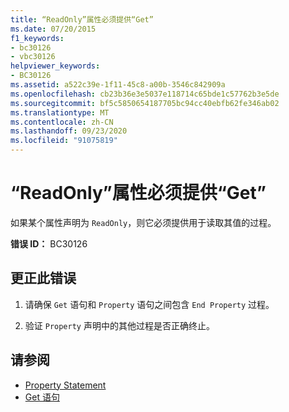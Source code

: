 ```yaml
---
title: “ReadOnly”属性必须提供“Get”
ms.date: 07/20/2015
f1_keywords:
- bc30126
- vbc30126
helpviewer_keywords:
- BC30126
ms.assetid: a522c39e-1f11-45c8-a00b-3546c842909a
ms.openlocfilehash: cb23b36e3e5037e118714c65bde1c57762b3e5de
ms.sourcegitcommit: bf5c5850654187705bc94cc40ebfb62fe346ab02
ms.translationtype: MT
ms.contentlocale: zh-CN
ms.lasthandoff: 09/23/2020
ms.locfileid: "91075819"
---
```

# <a name="readonly-property-must-provide-a-get"></a>“ReadOnly”属性必须提供“Get”

如果某个属性声明为 `ReadOnly`，则它必须提供用于读取其值的过程。  
  
 **错误 ID：** BC30126  
  
## <a name="to-correct-this-error"></a>更正此错误  
  
1. 请确保 `Get` 语句和 `Property` 语句之间包含 `End Property` 过程。  
  
2. 验证 `Property` 声明中的其他过程是否正确终止。  
  
## <a name="see-also"></a>请参阅

- [Property Statement](../language-reference/statements/property-statement.md)
- [Get 语句](../language-reference/statements/get-statement.md)
